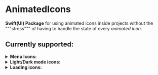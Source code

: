 # AnimatedIcons

<b>Swift(UI) Package</b> for using animated icons inside projects without the """stress""" of having to handle the state of every _animated icon_.

## Currently supported:

<details>
<summary><b>Menu Icons:</b></summary>
    <ul>
        <li>
            <details>
                <summary>MoreVert-Cross Animated Icon</summary>Parameters list:
                <ul>
                    <li> <b>isSelected</b>: state handle value </li>
                        <ul>
                            <li> <b>true</b> state -> cross icon </li>
                            <li> <b>false</b> state -> horizontal more dots icon </li>
                        </ul>
                    <li><b>size</b>: icon size </li>
                    <li><b>duration</b>: animation duration </li>
                    <li><b>{dots, cross}color</b>: color for each category in-between <i>{}</i> </li>
                </ul>
            </details>
        </li>
        <li>
            <details>
                <summary>MoreHor-Cross Animated Icon</summary>Parameters list:
                <ul>
                    <li> <b>isSelected</b>: state handle value
                    <ul>
                        <li> <b>true</b> state -> cross icon</li>
                        <li> <b>false</b> state -> horizontal more dots icon</li>
                    </ul>
                    </li>
                    <li> <b>size</b>: icon size </li>
                    <li> <b>duration</b>: animation duration </li>
                    <li> <b>{dots, cross}color</b>: color for each category in-between <i>{}</i> </li>
                </ul>
            </details>
        </li>
        <li>
            <details>
                <summary>Add-Cross Animated Icon</summary>Parameters list:
                <ul>
                <li> <b>isSelected</b>: state handle value:
                    <ul>
                    <li> <b>true</b> state -> cross icon</li>
                    <li> <b>false</b> state -> add icon</li>
                    </ul>
                </li>
                <li> <b>size</b>: icon size </li>
                <li> <b>duration</b>: animation duration</li>
                <li> <b>plusColor</b>: plus icon color</li>
                <li> <b>crossColor</b>: cross icon color</li>
                </ul>
            </details>
        </li>
        <li> 
            <details  >
                <summary>BurgerMenu_Cross Icon</summary>Parameters list:
                <ul>
                    <li> <b>menuState</b>: state handle value
                    <ul>
                        <li> <b>true</b> state -> cross icon</li>
                        <li> <b>false</b> state -> burger icon</li>
                    </ul>
                    </li>
                    <li> <b>size</b>: icon size</li>
                    <li> <b>{burger, cross}Color</b>: color of the specified icon in-between <i>{}</i> </li>
                    <li> <b>duration</b>: animation duration</li>
                    <li> <b>isRounded</b>: rounded line-caps flag</li>
                </ul>
            </details>
        </li>
        <li> 
            <details  >
                <summary>Chevron Rotation Icon</summary>Parameters list:
                <ul>
                    <li> <b>isSelected</b>: state handle value</li>
                    <li> <b>size</b>: icon size</li>
                    <li> <b>duration</b>: animation duration</li>
                    <li> <b>from</b>: starting rotation of the chevron</li>
                </ul>
            </details>
        </li>
    </ul>
</details>
<details>
<summary><b>Light/Dark mode icons:</b> </summary>
    <ul>
        <li>
        <details>
            <summary>Sun-Moon icon</summary>Parameters list:
            <ul>
                <li> <b>isSun</b>: state handle value</li>
                <li> <b>size</b>: icon size</li>
                <li> <b>duration</b>: animation duration</li>
                <li> <b>{sun, moon}Color</b>: color of the indicated icon</li>
                <li> <b>sunRayShape</b>: enum value for sun ray shape ( circle, roundedRectangle, triangle)</li>
                <li> <b>bouncy</b>: is the animation bouncy?</li>
            </ul>
        </details>
        </li>
    </ul>
</details>
<details>
    <summary><b>Loading icons:</b></summary>
    <ul>
        <li>
        <details>
            <summary>Spinner:</summary>Parameters list:
            <ul>
                <li> <b>loadingAmount</b>: spinner "drawed" amount (from 10 to 340, degrees format)</li>
                <li> <b>size</b>: icon size</li>
                <li> <b>color</b>: icon color</li>
                <li> <b>ringBackgroundColor</b>: background color of the ring (<i>if needed</i>)</li>
                <li> <b>isRounded</b>: are lineCaps rounded?</li>
                <li> <b>rotationDuration</b>: time in <b>**seconds**</b> of a single rotation</li>
            </ul>
        </details>
        </li>
        <li>
        <details>
            <summary>BouncyDots:</summary>Parameters list:
            <ul>
                <li> <b>size</b>: icon size</li>
                <li> <b>color</b>: icon color</li>
                <li> 
                    <b>dotsShape</b>: shape of the dots, currently supported
                    <ul>
                        <li>circle</li>
                        <li>rectangle</li>
                        <li>roundedRectangle</li>
                        <li>trinangle</li>
                        <li>star</li>
                    </ul>
                </li>
            </ul>
        </details>
        </li>
        <li>
        <details>
            <summary>DisappearingDots:</summary>Parameters list:
            <ul>
                <li> <b>size</b>: icon size</li>
                <li> <b>color</b>: icon color</li>
                <li> 
                    <b>dotsShape</b>: shape of the dots, currently supported
                    <ul>
                        <li>circle</li>
                        <li>rectangle</li>
                        <li>roundedRectangle</li>
                        <li>trinangle</li>
                        <li>star</li>
                    </ul>
                </li>
            </ul>
        </details>
        </li>
        <li>
        <details>
            <summary>MovingDots:</summary>Parameters list:
            <ul>
                <li> <b>size</b>: icon size</li>
                <li> <b>color</b>: icon color</li>
                <li> 
                    <b>dotsShape</b>: shape of the dots, currently supported
                    <ul>
                        <li>circle</li>
                        <li>rectangle</li>
                        <li>roundedRectangle</li>
                        <li>trinangle</li>
                        <li>star</li>
                    </ul>
                </li>
                <li> <b>animationDuration</b>: duration in **seconds** of a single animation iteration </li>
                <li> <b>animationDelay</b>: delay in **seconds** between animation completions</li>
            </ul>
        </details>
        </li>
        <li>
        <details>
            <summary>RotatingDots:</summary>Parameters list:
            <ul>
                <li> <b>size</b>: icon size</li>
                <li> <b>color</b>: icon color</li>
                <li> 
                    <b>dotsShape</b>: shape of the dots, currently supported
                    <ul>
                        <li>circle</li>
                        <li>rectangle</li>
                        <li>roundedRectangle</li>
                        <li>trinangle</li>
                        <li>star</li>
                    </ul>
                </li>
                <li> <b>animationDuration</b>: duration in **seconds** of a single animation iteration </li>
                <li> <b>animationDelay</b>: delay in **seconds** between animation completions</li>
            </ul>
        </details>
        </li>
        <li>
        <details>
            <summary>GrowingDots:</summary>Parameters list:
            <ul>
                <li> <b>size</b>: icon size</li>
                <li> <b>color</b>: icon color</li>
                <li> 
                    <b>dotsShape</b>: shape of the dots, currently supported
                    <ul>
                        <li>circle</li>
                        <li>rectangle</li>
                        <li>roundedRectangle</li>
                        <li>trinangle</li>
                        <li>star</li>
                    </ul>
                </li>
                <li> <b>fromLeftToRight</b>: if the animation goes from left to right, or just outside dots in sync and then inside</li>
                <li> <b>duration</b>: duration in **seconds** of a single animation iteration </li>
            </ul>
        </details>
        </li>
        <li>
        <details>
            <summary>DisappearingRects:</summary>Parameters list:
            <ul>
                <li> <b>size</b>: icon size</li>
                <li> <b>color</b>: icon color</li>
                <li> <b>duration</b>: opacity transition duration in **seconds** </li>
                <li> <b>delay</b>: delay between two cycles of an opacity transition </li>
            </ul>
        </details>
        </li>
        <li>
        <details>
            <summary>GrowingRects:</summary>Parameters list:
            <ul>
                <li> <b>size</b>: icon size</li>
                <li> <b>color</b>: icon color</li>
                <li> <b>duration</b>: growing animation duration, in **seconds**</li>
                <li> <b>delay</b>: delay between growing animations, in **seconds**</li>
            </ul>
        </details>
        </li>
        <li>
        <details>
            <summary>PulsingSquares:</summary>Parameters list:
            <ul>
                <li> <b>cornerRadius</b>: percentage amount to apply for making the squares with rounded corners **(0.0 -> square; >0.5 -> circle)**</li>
                <li> <b>size</b>: icon size</li>
                <li> <b>color</b>: icon color</li>
                <li> <b>duration</b>: animation duration, in **seconds**</li>
                <li> <b>delay</b>: delay between the completion of the animations, in **seconds**</li>
            </ul>
        </details>
        </li>
    </ul>
</details>
